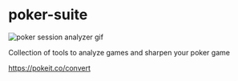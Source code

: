 # poker-suite

![poker session analyzer gif](https://raw.githubusercontent.com/sbOogway/poker-suite/refs/heads/master/images/poker-session-analyzer-12fps.gif)

Collection of tools to analyze games and sharpen your poker game

https://pokeit.co/convert
